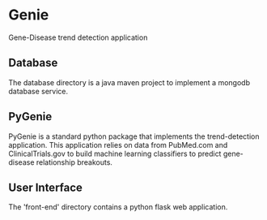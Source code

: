 # Genie
Gene-Disease trend detection application

## Database
The database directory is a java maven project to implement a mongodb database service.

## PyGenie
PyGenie is a standard python package that implements the trend-detection application. This application relies on data from PubMed.com and ClinicalTrials.gov to build machine learning classifiers to predict gene-disease relationship breakouts.

## User Interface
The 'front-end' directory contains a python flask web application.